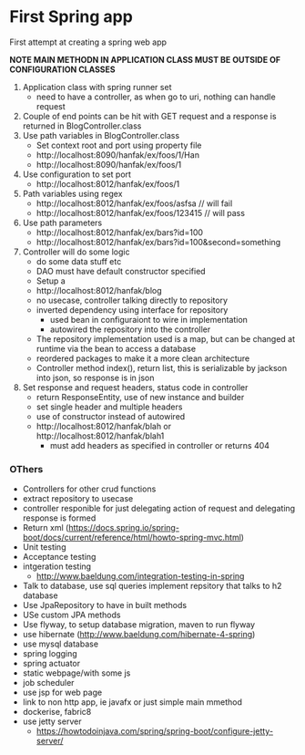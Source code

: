 # First Spring app

First attempt at creating a spring web app

**NOTE MAIN METHODN IN APPLICATION CLASS MUST BE OUTSIDE OF CONFIGURATION CLASSES**

1. Application class with spring runner set
    - need to have a controller, as when go to uri, nothing can handle request
2. Couple of end points  can be hit with GET request and a response is returned in BlogController.class
3. Use path variables in BlogController.class
    - Set context root and port using property file
    - http://localhost:8090/hanfak/ex/foos/1/Han
    - http://localhost:8090/hanfak/ex/foos/1
4. Use configuration to set port
    - http://localhost:8012/hanfak/ex/foos/1
6. Path variables using regex
    -  http://localhost:8012/hanfak/ex/foos/asfsa // will fail
    -  http://localhost:8012/hanfak/ex/foos/123415 // will pass
5. Use path parameters
    -  http://localhost:8012/hanfak/ex/bars?id=100
    -  http://localhost:8012/hanfak/ex/bars?id=100&second=something
6. Controller will do some logic
    - do some data stuff etc
    - DAO must have default constructor specified
    - Setup a
    - http://localhost:8012/hanfak/blog
    - no usecase, controller talking directly to repository
    - inverted dependency using interface for repository
        - used bean in configuraiont to wire in implementation
        - autowired the repository into the controller
    - The repository implementation used is a map, but can be changed at runtime via the bean to access a database
    - reordered packages to make it a more clean architecture
    - Controller method index(), return list<Blog>, this is serializable by jackson into json, so response is in json
7. Set response and request headers, status code in controller
    - return ResponseEntity, use of new instance and builder
    - set single header and multiple headers
    - use of constructor instead of autowired
    - http://localhost:8012/hanfak/blah or http://localhost:8012/hanfak/blah1
        - must add headers as specified in controller or returns 404

### OThers

- Controllers for other crud functions
- extract repository to usecase
- controller responible for just delegating action of request and delegating response is formed
- Return xml (https://docs.spring.io/spring-boot/docs/current/reference/html/howto-spring-mvc.html)
- Unit testing
- Acceptance testing
- intgeration testing
    - http://www.baeldung.com/integration-testing-in-spring
- Talk to database, use sql queries implement repsitory that talks to h2 database
- Use JpaRepository to have in built methods
- USe custom JPA methods
- Use flyway, to setup database migration, maven to run flyway
- use hibernate (http://www.baeldung.com/hibernate-4-spring)
- use mysql database
- spring logging
- spring actuator
- static webpage/with some js
- job scheduler
- use jsp for web page
- link to non http app, ie javafx or just simple main mmethod
- dockerise, fabric8
- use jetty server
    - https://howtodoinjava.com/spring/spring-boot/configure-jetty-server/